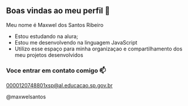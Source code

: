 ## Boas vindas ao meu perfil 💙

Meu nome é Maxwel dos Santos Ribeiro

- Estou estudando na alura;
- Estou me desenvolvendo na linguagem JavaScript
- Utilizo esse espaço para minha organizaçao e compartilhamento dos meu projetos desenvolvidos

### Voce entrar em contato comigo 📫

0000120748801xsp@al.educacao.sp.gov.br

@maxwelsantos
